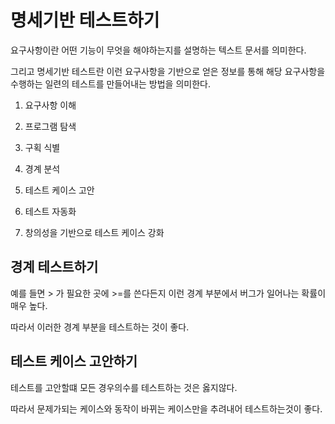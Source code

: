 # 명세기반 테스트하기

요구사항이란 어떤 기능이 무엇을 해야하는지를 설명하는 텍스트 문서를 의미한다.

그리고 명세기반 테스트란 이런 요구사항을 기반으로 얻은 정보를 통해 해당 요구사항을 수행하는 일련의 테스트를 만들어내는 방법을 의미한다.

1. 요구사항 이해

2. 프로그램 탐색

3. 구획 식별

4. 경계 분석

5. 테스트 케이스 고안

6. 테스트 자동화

7. 창의성을 기반으로 테스트 케이스 강화



## 경계 테스트하기

예를 들면 > 가 필요한 곳에 >=를 쓴다든지 이런 경계 부분에서 버그가 일어나는 확률이 매우 높다.

따라서 이러한 경계 부분을 테스트하는 것이 좋다.

## 테스트 케이스 고안하기

테스트를 고안할떄 모든 경우의수를 테스트하는 것은 옳지않다.

따라서 문제가되는 케이스와 동작이 바뀌는 케이스만을 추려내어 테스트하는것이 좋다.

